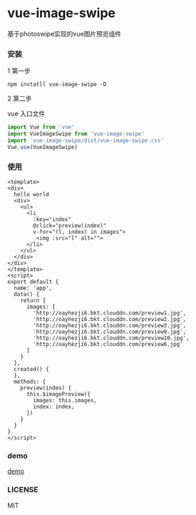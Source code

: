 # vue-image-swipe

基于photoswipe实现的vue图片预览组件

### 安装

1 第一步
```
npm instatll vue-image-swipe -D
```
2 第二步

vue 入口文件
``` javascript
import Vue from 'vue'
import VueImageSwipe from 'vue-image-swipe'
import 'vue-image-swipe/dist/vue-image-swipe.css'
Vue.use(VueImageSwipe)
```

### 使用

```
<template>
<div>
  hello world
  <div>
    <ul>
      <li
        :key="index"
        @click="preview(index)"
        v-for="(l, index) in images">
         <img :src="l" alt="">
      </li>
    </ul>
  </div>
</div>
</template>
<script>
export default {
  name: 'app',
  data() {
    return {
      images: [
        'http://oayhezji6.bkt.clouddn.com/preview1.jpg',
        'http://oayhezji6.bkt.clouddn.com/preview2.jpg',
        'http://oayhezji6.bkt.clouddn.com/preview3.jpg',
        'http://oayhezji6.bkt.clouddn.com/preview9.jpg',
        'http://oayhezji6.bkt.clouddn.com/preview10.jpg',
        'http://oayhezji6.bkt.clouddn.com/preview6.jpg'
      ]
    }
  },
  created() {
  },
  methods: {
    preview(index) {
      this.$imagePreview({
        images: this.images,
        index: index,
      })
    }
  }
}
</script>
```
### demo

[demo](https://zhhshen.github.io/vue-image-swipe/example/index.html)
###  LICENSE

MIT


